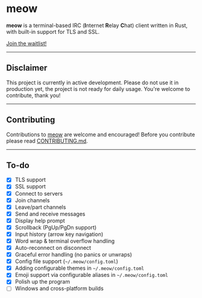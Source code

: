 # meow

**meow** is a terminal-based IRC (**I**nternet **R**elay **C**hat) client written in Rust, with built-in support for TLS and SSL.

[Join the waitlist!](https://meow-irc.vercel.app)

---

## Disclaimer

This project is currently in active development. Please do not use it in production yet, the project is not ready for daily usage. You're welcome to contribute, thank you!

---

## Contributing
Contributions to [meow](https://github.com/myferr/meow) are welcome and encouraged! Before you contribute please read [CONTRIBUTING.md](CONTRIBUTING.md).

---

## To-do

- [x] TLS support
- [x] SSL support
- [x] Connect to servers
- [x] Join channels
- [x] Leave/part channels
- [x] Send and receive messages
- [x] Display help prompt
- [x] Scrollback (PgUp/PgDn support)
- [x] Input history (arrow key navigation)
- [x] Word wrap & terminal overflow handling
- [x] Auto-reconnect on disconnect
- [x] Graceful error handling (no panics or unwraps)
- [x] Config file support (`~/.meow/config.toml`)
- [x] Adding configurable themes in `~/.meow/config.toml`
- [x] Emoji support via configurable aliases in `~/.meow/config.toml`
- [x] Polish up the program
- [ ] Windows and cross-platform builds
